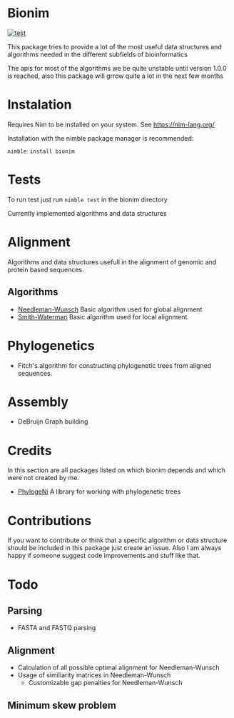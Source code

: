 # Bionim
[![test](https://github.com/Unaimend/bionim/actions/workflows/main_test.yml/badge.svg?branch=main)](https://github.com/Unaimend/bionim/actions/workflows/main_test.yml)

This package tries to provide a lot of the most useful data structures and algorithms needed in the different subfields of bioinformatics

The apis for most of the algorithms we be quite unstable until version 1.0.0 is reached, also this package will grrow quite a lot in the next few months

# Instalation
Requires Nim to be installed on your system. See https://nim-lang.org/

Installation with the nimble package manager is recommended:

`nimble install bionim`


# Tests
To run test just run `nimble test` in the bionim directory



Currently implemented algorithms and data structures
# Alignment
Algorithms and data structures usefull in the alignment of genomic and protein based sequences.
 ## Algorithms
 * [Needleman-Wunsch](https://en.wikipedia.org/wiki/Needleman-Wunsch_algorithm "Wikipedia page of the Needleman-Wunsch algorithm") Basic algorithm used for global alignment
 * [Smith-Waterman](https://en.wikipedia.org/wiki/Smith-Waterman_algorithm) Basic algorithm used for local alignment.

# Phylogenetics
 * Fitch's algorithm for constructing phylogenetic trees from aligned sequences.

# Assembly
 * DeBruijn Graph building

# Credits
In this section are all packages listed on which bionim depends and which were not created by me.
 * [PhylogeNi](https://github.com/kerrycobb/PhylogeNi) A library for working with phylogenetic trees
 
# Contributions
If you want to contribute or think that a specific algorithm or data structure should be included in this package just create an issue.
Also I am always happy if someone suggest code improvements and stuff like that.
# Todo
## Parsing
 * FASTA and FASTQ parsing
## Alignment
 * Calculation of all possible optimal alignment for Needleman-Wunsch
 * Usage of similiarity matrices in Needleman-Wunsch
     * Customizable gap penalties for Needleman-Wunsch
## Minimum skew problem
